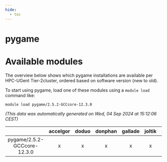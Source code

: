 ```yaml
---
hide:
  - toc
---
```


pygame
======

# Available modules


The overview below shows which pygame installations are available per HPC-UGent Tier-2cluster, ordered based on software version (new to old).

To start using pygame, load one of these modules using a `module load` command like:

```shell
module load pygame/2.5.2-GCCcore-12.3.0
```

*(This data was automatically generated on Wed, 04 Sep 2024 at 15:12:06 CEST)*  

| |accelgor|doduo|donphan|gallade|joltik|shinx|skitty|
| :---: | :---: | :---: | :---: | :---: | :---: | :---: | :---: |
|pygame/2.5.2-GCCcore-12.3.0|x|x|x|x|x|x|x|
